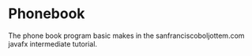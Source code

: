 # Phonebook
The phone book program basic makes in the sanfranciscoboljottem.com javafx intermediate tutorial.
